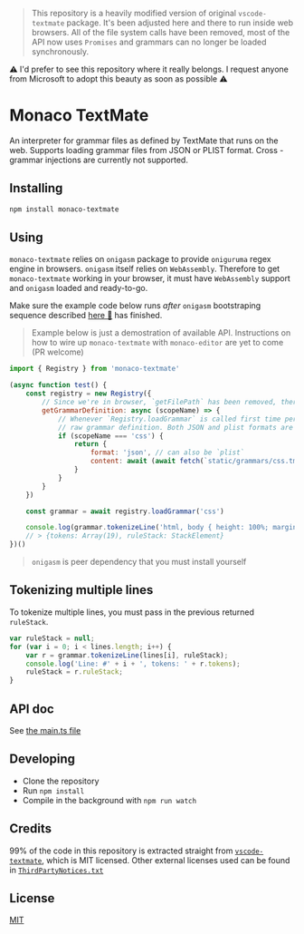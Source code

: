 > This repository is a heavily modified version of original `vscode-textmate` package. It's been adjusted here and there to run inside web browsers. All of the file system calls have been removed, most of the API now uses `Promises` and grammars can no longer be loaded synchronously.

⚠ I'd prefer to see this repository where it really belongs. I request anyone from Microsoft to adopt this beauty as soon as possible ⚠

# Monaco TextMate

An interpreter for grammar files as defined by TextMate that runs on the web. Supports loading grammar files from JSON or PLIST format. Cross - grammar injections are currently not supported.

## Installing

```sh
npm install monaco-textmate
```

## Using

`monaco-textmate` relies on `onigasm` package to provide `oniguruma` regex engine in browsers. `onigasm` itself relies on `WebAssembly`. Therefore to
get `monaco-textmate` working in your browser, it must have `WebAssembly` support and `onigasm` loaded and ready-to-go.

Make sure the example code below runs *after* `onigasm` bootstraping sequence described [here 🔗](https://www.npmjs.com/package/onigasm#light-it-up) has finished.

> Example below is just a demostration of available API. Instructions on how to wire up `monaco-textmate` with `monaco-editor` are yet to come (PR welcome)

```javascript
import { Registry } from 'monaco-textmate'

(async function test() {
    const registry = new Registry({
        // Since we're in browser, `getFilePath` has been removed, therefore you must provide `getGrammarDefinition` hook for things to work
        getGrammarDefinition: async (scopeName) => {
            // Whenever `Registry.loadGrammar` is called first time per scope name (language id), this function will be called asking you to provide
            // raw grammar definition. Both JSON and plist formats are accepted.
            if (scopeName === 'css') {
                return {
                    format: 'json', // can also be `plist`
                    content: await (await fetch(`static/grammars/css.tmGrammar.json`)).text() // must be a string (i.e not a JSON object)
                }
            }
        }
    })

    const grammar = await registry.loadGrammar('css')

    console.log(grammar.tokenizeLine('html, body { height: 100%; margin: 0 }'))
    // > {tokens: Array(19), ruleStack: StackElement}
})()

```

> `onigasm` is peer dependency that you must install yourself

## Tokenizing multiple lines

To tokenize multiple lines, you must pass in the previous returned `ruleStack`.

```javascript
var ruleStack = null;
for (var i = 0; i < lines.length; i++) {
	var r = grammar.tokenizeLine(lines[i], ruleStack);
	console.log('Line: #' + i + ', tokens: ' + r.tokens);
	ruleStack = r.ruleStack;
}
```

## API doc

See [the main.ts file](./src/main.ts)

## Developing

* Clone the repository
* Run `npm install`
* Compile in the background with `npm run watch`

## Credits
99% of the code in this repository is extracted straight from [`vscode-textmate`](https://github.com/Microsoft/vscode-textmate), which is MIT licensed.
Other external licenses used can be found in [`ThirdPartyNotices.txt`](https://github.com/NeekSandhu/monaco-textmate/blob/master/ThirdPartyNotices.txt)

## License
[MIT](https://github.com/Microsoft/vscode-textmate/blob/master/LICENSE.md)
